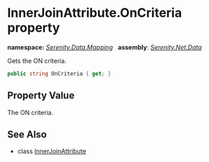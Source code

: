 # InnerJoinAttribute.OnCriteria property
**namespace:** *[Serenity.Data.Mapping](../../README.md#serenity.data.mapping-namespace)*   **assembly**: *[Serenity.Net.Data](../../README.md)*

Gets the ON criteria.

```csharp
public string OnCriteria { get; }
```

## Property Value

The ON criteria.

## See Also

* class [InnerJoinAttribute](../InnerJoinAttribute.md)